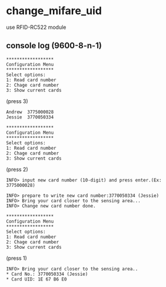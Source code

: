 # change_mifare_uid
use RFID-RC522 module


## console log (9600-8-n-1)

	******************
	Configuration Menu
	******************
	Select options:
	1: Read card number
	2: Chage card number
	3: Show current cards


(press 3)

	
	Andrew	3775000028
	Jessie	3770050334
	
	******************
	Configuration Menu
	******************
	Select options:
	1: Read card number
	2: Chage card number
	3: Show current cards


(press 2)


	INFO> input new card number (10-digit) and press enter.(Ex: 3775000028)
	
	INFO> prepare to write new card number:3770050334 (Jessie)
	INFO> Bring your card closer to the sensing area...
	INFO> Change new card number done.
	
	******************
	Configuration Menu
	******************
	Select options:
	1: Read card number
	2: Chage card number
	3: Show current cards


(press 1)

	INFO> Bring your card closer to the sensing area..
	* Card No.: 3770050334 (Jessie)
	* Card UID: 1E 67 B6 E0
	
